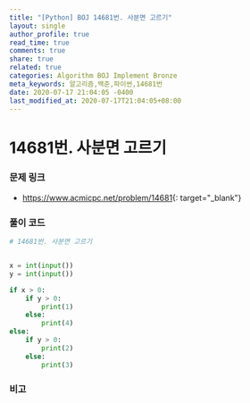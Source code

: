 ```yaml
---
title: "[Python] BOJ 14681번. 사분면 고르기"
layout: single
author_profile: true
read_time: true
comments: true
share: true
related: true
categories: Algorithm BOJ Implement Bronze
meta_keywords: 알고리즘,백준,파이썬,14681번
date: 2020-07-17 21:04:05 -0400
last_modified_at: 2020-07-17T21:04:05+08:00
---
```


# 14681번. 사분면 고르기

### 문제 링크
- <https://www.acmicpc.net/problem/14681>{: target="\_blank"}

### 풀이 코드

```python
# 14681번. 사분면 고르기


x = int(input())
y = int(input())

if x > 0:
    if y > 0:
        print(1)
    else:
        print(4)
else:
    if y > 0:
        print(2)
    else:
        print(3)
```

### 비고